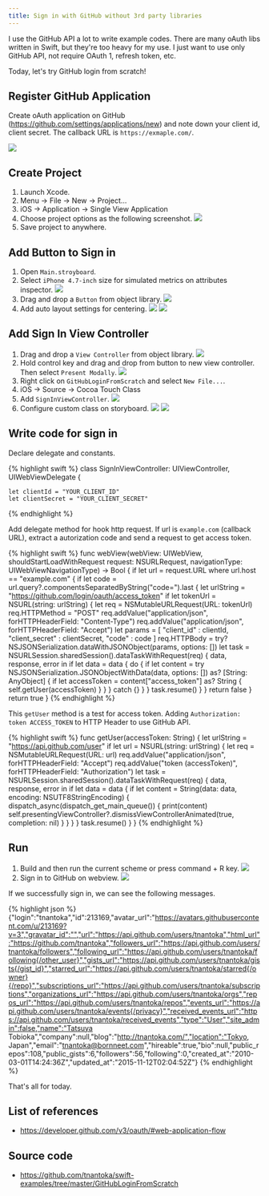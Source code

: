 ```yaml
---
title: Sign in with GitHub without 3rd party libraries
---
```


I use the GitHub API a lot to write example codes.
There are many oAuth libs written in Swift, but they're too heavy for my use.
I just want to use only GitHub API, not require OAuth 1, refresh token, etc.

Today, let's try GitHub login from scratch!

## Register GitHub Application

Create oAuth application on GitHub (<https://github.com/settings/applications/new>) and note down your client id, client secret.
The callback URL is `https://exmaple.com/`.

![](/images/github-login-from-scratch/0-register_application.png)

## Create Project
  
1. Launch Xcode.
1. Menu -> File -> New -> Project...
1. iOS -> Application -> Single View Application
1. Choose project options as the following screenshot. 
  ![](/images/github-login-from-scratch/1-create_project.png)
1. Save project to anywhere.

## Add Button to Sign in

1. Open `Main.stroyboard`.
1. Select `iPhone 4.7-inch` size for simulated metrics on attributes inspector.
  ![](/images/github-login-from-scratch/2-view_controller_size.png)
1. Drag and drop a `Button` from object library.
  ![](/images/github-login-from-scratch/3-add_button.png)
1. Add auto layout settings for centering.
  ![](/images/github-login-from-scratch/4-autolayout1.png)
  ![](/images/github-login-from-scratch/5-autolayout2.png)

## Add Sign In View Controller

1. Drag and drop a `View Controller` from object library.
  ![](/images/github-login-from-scratch/6-add_view_controller.png)
1. Hold control key and drag and drop from button to new view controller. Then select `Present Modally`.
  ![](/images/github-login-from-scratch/7-modally_segue.png)
1. Right click on `GitHubLoginFromScratch` and select `New File...`.
1. iOS -> Source -> Cocoa Touch Class
1. Add `SignInViewController`.
  ![](/images/github-login-from-scratch/8-create_sign_in_controller.png)
1. Configure custom class on storyboard. 
  ![](/images/github-login-from-scratch/9-custom_class.png)
  ![](/images/github-login-from-scratch/10-webview.png)

## Write code for sign in

Declare delegate and constants.

{% highlight swift %}
class SignInViewController: UIViewController, UIWebViewDelegate {

    let clientId = "YOUR_CLIENT_ID"
    let clientSecret = "YOUR_CLIENT_SECRET"
{% endhighlight %}

Add delegate method for hook http request. If url is `example.com` (callback URL), extract a autorization code and send a request to get access token.

{% highlight swift %}
func webView(webView: UIWebView, shouldStartLoadWithRequest request: NSURLRequest, navigationType: UIWebViewNavigationType) -> Bool {
    if let url = request.URL where url.host == "example.com" {
        if let code = url.query?.componentsSeparatedByString("code=").last {
            let urlString = "https://github.com/login/oauth/access_token"
            if let tokenUrl = NSURL(string: urlString) {
                let req = NSMutableURLRequest(URL: tokenUrl)
                req.HTTPMethod = "POST"
                req.addValue("application/json", forHTTPHeaderField: "Content-Type")
                req.addValue("application/json", forHTTPHeaderField: "Accept")
                let params = [
                    "client_id" : clientId,
                    "client_secret" : clientSecret,
                    "code" : code
                ]
                req.HTTPBody = try? NSJSONSerialization.dataWithJSONObject(params, options: [])
                let task = NSURLSession.sharedSession().dataTaskWithRequest(req) { data, response, error in
                    if let data = data {
                        do {
                            if let content = try NSJSONSerialization.JSONObjectWithData(data, options: []) as? [String: AnyObject] {
                                if let accessToken = content["access_token"] as? String {
                                    self.getUser(accessToken)
                                }
                            }
                        } catch {}
                    }
                }
                task.resume()
            }
        }
        return false
    }
    return true
}
{% endhighlight %}

This `getUser` method is a test for access token.
Adding `Authorization: token ACCESS_TOKEN` to HTTP Header to use GitHub API. 

{% highlight swift %}
func getUser(accessToken: String) {
    let urlString = "https://api.github.com/user"
    if let url = NSURL(string: urlString) {
        let req = NSMutableURLRequest(URL: url)
        req.addValue("application/json", forHTTPHeaderField: "Accept")
        req.addValue("token \(accessToken)", forHTTPHeaderField: "Authorization")
        let task = NSURLSession.sharedSession().dataTaskWithRequest(req) { data, response, error in
            if let data = data {
                if let content = String(data: data, encoding: NSUTF8StringEncoding) {
                    dispatch_async(dispatch_get_main_queue()) {
                        print(content)
                        self.presentingViewController?.dismissViewControllerAnimated(true, completion: nil)
                    }
                }
            }
        }
        task.resume()
    }
}
{% endhighlight %}
  
## Run

1. Build and then run the current scheme or press command + R key.
  ![](/images/github-login-from-scratch/11-launch.png)
1. Sign in to GitHub on webview.
  ![](/images/github-login-from-scratch/12-github.png)

If we successfully sign in, we can see the following messages.

{% highlight json %}
{"login":"tnantoka","id":213169,"avatar_url":"https://avatars.githubusercontent.com/u/213169?v=3","gravatar_id":"","url":"https://api.github.com/users/tnantoka","html_url":"https://github.com/tnantoka","followers_url":"https://api.github.com/users/tnantoka/followers","following_url":"https://api.github.com/users/tnantoka/following{/other_user}","gists_url":"https://api.github.com/users/tnantoka/gists{/gist_id}","starred_url":"https://api.github.com/users/tnantoka/starred{/owner}{/repo}","subscriptions_url":"https://api.github.com/users/tnantoka/subscriptions","organizations_url":"https://api.github.com/users/tnantoka/orgs","repos_url":"https://api.github.com/users/tnantoka/repos","events_url":"https://api.github.com/users/tnantoka/events{/privacy}","received_events_url":"https://api.github.com/users/tnantoka/received_events","type":"User","site_admin":false,"name":"Tatsuya Tobioka","company":null,"blog":"http://tnantoka.com/","location":"Tokyo, Japan","email":"tnantoka@bornneet.com","hireable":true,"bio":null,"public_repos":108,"public_gists":6,"followers":56,"following":0,"created_at":"2010-03-01T14:24:36Z","updated_at":"2015-11-12T02:04:52Z"}
{% endhighlight %}

That's all for today.

## List of references

- <https://developer.github.com/v3/oauth/#web-application-flow>

## Source code

- <https://github.com/tnantoka/swift-examples/tree/master/GitHubLoginFromScratch>

